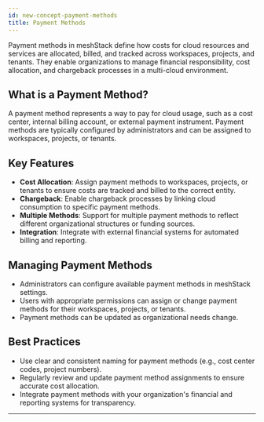 ```yaml
---
id: new-concept-payment-methods
title: Payment Methods
---
```


Payment methods in meshStack define how costs for cloud resources and services are allocated, billed, and tracked across workspaces, projects, and tenants. They enable organizations to manage financial responsibility, cost allocation, and chargeback processes in a multi-cloud environment.

## What is a Payment Method?
A payment method represents a way to pay for cloud usage, such as a cost center, internal billing account, or external payment instrument. Payment methods are typically configured by administrators and can be assigned to workspaces, projects, or tenants.

## Key Features
- **Cost Allocation**: Assign payment methods to workspaces, projects, or tenants to ensure costs are tracked and billed to the correct entity.
- **Chargeback**: Enable chargeback processes by linking cloud consumption to specific payment methods.
- **Multiple Methods**: Support for multiple payment methods to reflect different organizational structures or funding sources.
- **Integration**: Integrate with external financial systems for automated billing and reporting.

## Managing Payment Methods
- Administrators can configure available payment methods in meshStack settings.
- Users with appropriate permissions can assign or change payment methods for their workspaces, projects, or tenants.
- Payment methods can be updated as organizational needs change.

## Best Practices
- Use clear and consistent naming for payment methods (e.g., cost center codes, project numbers).
- Regularly review and update payment method assignments to ensure accurate cost allocation.
- Integrate payment methods with your organization's financial and reporting systems for transparency.

---

<!--
## Related Resources

<<<<<<< HEAD
- [meshStack Payment Methods Documentation](meshcloud.payment-methods)
- [How to Manage a Workspace](new-guide-how-to-manage-a-workspace)
- [How to Manage a Project](new-guide-how-to-manage-a-project)
=======
- [meshStack Payment Methods Documentation](../meshcloud.payment-methods.md)
- [How to Manage a Workspace](./new-guide-how-to-manage-a-workspace.md)
- [How to Manage a Project](./new-guide-how-to-manage-a-project.md)
>>>>>>> c3f7ac3f (maintenance-message)
-->
